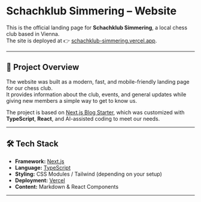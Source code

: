 # Schachklub Simmering – Website

This is the official landing page for **Schachklub Simmering**, a local chess club based in Vienna.  
The site is deployed at 👉 [schachklub-simmering.vercel.app](https://schachklub-simmering.vercel.app/).

---

## 🚀 Project Overview

The website was built as a modern, fast, and mobile-friendly landing page for our chess club.  
It provides information about the club, events, and general updates while giving new members a simple way to get to know us.

The project is based on [Next.js Blog Starter](https://next-blog-starter.vercel.app/), which was customized with **TypeScript**, **React**, and AI-assisted coding to meet our needs.

---

## 🛠️ Tech Stack

- **Framework:** [Next.js](https://nextjs.org/)  
- **Language:** [TypeScript](https://www.typescriptlang.org/)  
- **Styling:** CSS Modules / Tailwind (depending on your setup)  
- **Deployment:** [Vercel](https://vercel.com/)  
- **Content:** Markdown & React Components  

---
